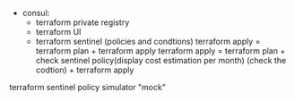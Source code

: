 * consul:
  * terraform private registry
  * terraform UI
  * terraform sentinel (policies and condtions)
     terraform apply = terraform plan + terraform apply 
     terraform apply = terraform plan + check sentinel policy(display cost estimation per month) (check the codtion) + terraform apply 

terraform sentinel policy simulator "mock"  
